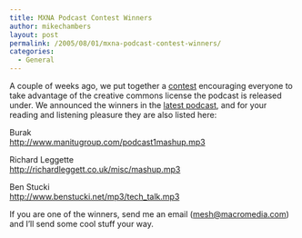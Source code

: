 ```yaml
---
title: MXNA Podcast Contest Winners
author: mikechambers
layout: post
permalink: /2005/08/01/mxna-podcast-contest-winners/
categories:
  - General
---
```



A couple of weeks ago, we put together a [contest][1] encouraging everyone to take advantage of the creative commons license the podcast is released under. We announced the winners in the [latest podcast][2], and for your reading and listening pleasure they are also listed here:

Burak  
[http://www.manitugroup.com/podcast1mashup.mp3 ][3]

Richard Leggette  
[http://richardleggett.co.uk/misc/mashup.mp3 ][4]

Ben Stucki  
<http://www.benstucki.net/mp3/tech_talk.mp3>

If you are one of the winners, send me an email (<mesh@macromedia.com>) and I&#8217;ll send some cool stuff your way.

 [1]: /mesh/archives/2005/06/contest_macrome.cfm
 [2]: http://weblogs.macromedia.com/podcast/archives/2005/07/macromedia_podc_2.html
 [3]: http://www.manitugroup.com/podcast1mashup.mp3
 [4]: http://richardleggett.co.uk/misc/mashup.mp3